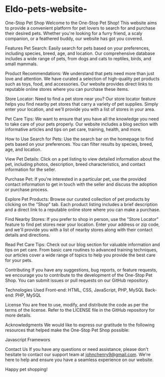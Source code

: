 # Eldo-pets-website-
One-Stop Pet Shop
Welcome to the One-Stop Pet Shop! This website aims to provide a convenient platform for pet lovers to search for and purchase their desired pets. Whether you're looking for a furry friend, a scaly companion, or a feathered buddy, our website has got you covered.

Features
Pet Search: Easily search for pets based on your preferences, including species, breed, age, and location. Our comprehensive database includes a wide range of pets, from dogs and cats to reptiles, birds, and small mammals.

Product Recommendations: We understand that pets need more than just love and attention. We have curated a selection of high-quality pet products such as toys, food, and accessories. Our website provides direct links to reputable online stores where you can purchase these items.

Store Locator: Need to find a pet store near you? Our store locator feature helps you find nearby pet stores that carry a variety of pet supplies. Simply enter your location, and we'll provide you with a list of stores in your area.

Pet Care Tips: We want to ensure that you have all the knowledge you need to take care of your pets properly. Our website includes a blog section with informative articles and tips on pet care, training, health, and more.

How to Use
Search for Pets: Use the search bar on the homepage to find pets based on your preferences. You can filter results by species, breed, age, and location.

View Pet Details: Click on a pet listing to view detailed information about the pet, including photos, description, breed characteristics, and contact information for the seller.

Purchase Pet: If you're interested in a particular pet, use the provided contact information to get in touch with the seller and discuss the adoption or purchase process.

Explore Pet Products: Browse our curated collection of pet products by clicking on the "Shop" tab. Each product listing includes a brief description and a direct link to a reputable online store where you can make a purchase.

Find Nearby Stores: If you prefer to shop in person, use the "Store Locator" feature to find pet stores near your location. Enter your address or zip code, and we'll provide you with a list of nearby stores along with their contact details and directions.

Read Pet Care Tips: Check out our blog section for valuable information and tips on pet care. From basic care routines to advanced training techniques, our articles cover a wide range of topics to help you provide the best care for your pets.

Contributing
If you have any suggestions, bug reports, or feature requests, we encourage you to contribute to the development of the One-Stop Pet Shop. You can submit issues or pull requests on our GitHub repository.

Technologies Used
Front-end: HTML, CSS, JavaScript, PHP, MySQL
Back-end: PHP, MySQL

License
You are free to use, modify, and distribute the code as per the terms of the license. Refer to the LICENSE file in the GitHub repository for more details.

Acknowledgments
We would like to express our gratitude to the following resources that helped make the One-Stop Pet Shop possible:

Javascript Framewors

Contact Us
If you have any questions or need assistance, please don't hesitate to contact our support team at johnchenry9@gmail.com. We're here to help and ensure you have a seamless experience on our website.

Happy pet shopping!

